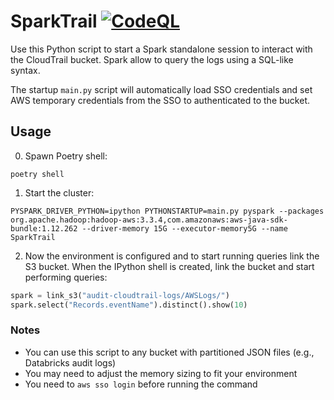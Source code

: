# SparkTrail [![CodeQL](https://github.com/notdodo/SparkTrail/actions/workflows/codeql.yml/badge.svg)](https://github.com/notdodo/SparkTrail/actions/workflows/codeql.yml)

Use this Python script to start a Spark standalone session to interact with the CloudTrail bucket.
Spark allow to query the logs using a SQL-like syntax.

The startup `main.py` script will automatically load SSO credentials and set AWS temporary credentials from the SSO to authenticated to the bucket.

## Usage

0. Spawn Poetry shell:

`poetry shell`

1. Start the cluster:

`PYSPARK_DRIVER_PYTHON=ipython PYTHONSTARTUP=main.py pyspark --packages org.apache.hadoop:hadoop-aws:3.3.4,com.amazonaws:aws-java-sdk-bundle:1.12.262 --driver-memory 15G --executor-memory5G --name SparkTrail`

2. Now the environment is configured and to start running queries link the S3 bucket. When the IPython shell is created, link the bucket and start performing queries:

```python
spark = link_s3("audit-cloudtrail-logs/AWSLogs/")
spark.select("Records.eventName").distinct().show(10)
```

### Notes

- You can use this script to any bucket with partitioned JSON files (e.g., Databricks audit logs)
- You may need to adjust the memory sizing to fit your environment
- You need to `aws sso login` before running the command

